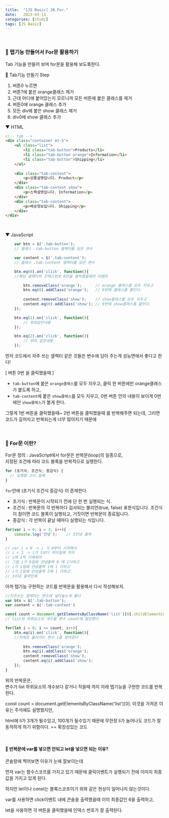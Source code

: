 ```yaml
---
title:  "[JS Basic] 20.For."
date:   2023-03-13
categories: [study]
tags: [JS Basic]
---
```

<br>

### 📂 탭기능 만들어서 For문 활용하기

Tab 기능을 만들어 보며 for문을 활용해 보도록한다.

📌 Tab기능 만들기 Step

1. 버튼0 누르면
2. 버튼?에 붙은 orange클래스 제거
3. 근데 어디에 붙어있는지 모르니까 모든 버튼에 붙은 클래스를 제거
4. 버튼0에 orange 클래스 추가
5. 모든 div에 붙은 show 클래스 제거
6. div0에 show 클래스 추가


▼ HTML
```html
<!-- tab -->
<div class="container mt-5">
    <ul class="list">
        <li class="tab-button">Products</li>
        <li class="tab-button orange">Information</li>
        <li class="tab-button">Shipping</li>
    </ul>
    
    <div class="tab-content">
        <p>상품설명입니다. Product</p>
    </div>
    <div class="tab-content show">
        <p>스펙설명입니다. Information</p>
    </div>
    <div class="tab-content">
        <p>배송정보입니다. Shipping</p>
    </div>
</div> 
```

<br>

▼ JavaScript
```js
    var btn = $('.tab-button');
    // 클래스 .tab-button 셀렉터를 담은 변수

    var content = $('.tab-content');
    // 클래스 .tab-content 셀렉터를 담은 변수

    btn.eq(0).on('click', function(){
    //해당 셀렉터의 인덱스번호 0번을 클릭했을때의 이벤트

        btn.removeClass('orange');      // orange 클래스를 모두 지우고
        btn.eq(0).addClass('orange');   // 0번에 클래스를 붙인다.
        
        content.removeClass('show');    // show클래스를 모두 지우고
        content.eq(0).addClass('show'); // 0번에 show클래스를 붙인다.
    });

    btn.eq(1).on('click', function(){
        // 위와같은내용
    });

    btn.eq(2).on('click', function(){
        // 위와 같은내용
    });
```

먼저 코드에서 자주 쓰는 셀렉터 같은 것들은 변수에 담아 주는게 성능면에서 좋다고 한다!

[ 버튼 0번 을 클릭했을때 ] 
- `tab-button`에 붙은 `orange클래스`를 모두 지우고, 클릭 한 버튼에만 orange클래스가 붙도록 하고,    
- `tab-content`에 붙은 `show클래스`를 모두 지우고, 0번 버튼 안의 내용이 보이게 0번 에만 `show클래스`가 붙게 한다.

그렇게 1번 버튼을 클릭했을때~ 2번 버튼을 클릭했을때 를 반복해주면 되는데, 그러면 코드가 길어지고 반복되는게 너무 많아지기 때문에

<br>

### 📂 For문 이란? 

For문 정의 : JavaScript에서 for문은 반복문(loop)의 일종으로,   
지정된 조건에 따라 코드 블록을 반복적으로 실행한다. 

```js
for (초기식; 조건식; 증감식) {
  // 실행할 코드 블록
}
```

`for`안에 (초기식 조건식 증감식) 이 존재한다.
- 초기식 : 반복문이 시작되기 전에 단 한 번 실행되는 식.     
- 조건식 : 반복문의 각 반복마다 검사되는 불리언(true, false) 표현식입니다. 조건식이 참이면 코드 블록이 실행되고, 거짓이면 반복문이 종료됩니다. 
- 증감식 : 각 반복이 끝날 때마다 실행되는 식입니다.

```js
for(var i = 0; i < 3; i++){
    console.log('안녕');    // 3안녕 출력
}

// var i = 0 -> i 가 0부터 시작해서
// i < 3 -> i가 3보다 작아질때 까지
// i에 1씩 더해줘라
// 그럼 i가 0일때 안녕출력 0 에 1더하고
// i가 1일때 안녕출력 1에 1 더하고
// i가 2일때 안녕출력 2에 1 더하고
// 3이네 출력안해
```

아까 탭기능 구현하는 코드를 반복문을 활용해서 다시 작성해보자.

```js
//자주쓰는 셀렉터는 변수에 넣어놓는게 좋다
var btn = $('.tab-button');
var content = $('.tab-content')

const count = document.getElementsByClassName('list')[0].childElementCount;
// list의 하위요소의 개수를 변수 count에 할당한다

for(let i = 0; i <= count; i++){
    btn.eq(i).on('click', function(){   
    //차례로 올라가는 변수 i를 받아온다
    
        btn.removeClass('orange');
        btn.eq(i).addClass('orange');
        content.removeClass('show');
        content.eq(i).addClass('show');
    });
}
```

위의 반복문은,    
변수가 list 하위요소의 개수보다 같거나 작을때 까지 아래 탭기능을 구현한 코드를 반복한다.    

const count = document.getElementsByClassName('list')[0]. 이것을 가져온 이유는 주석에도 설명했지만,    

html에 li가 3개가 될수있고, 100개가 될수있기 때문에 무한정 li가 늘어나도 코드가 잘 동작하게 하기 위함이다. == 확장성있는 코드

<br>

#### 📌 반복문에 var를 넣으면 안되고 let을 넣으면 되는 이유?    

콘솔창에 찍어보면 이유가 눈에 잘보이는데

먼저 var는 함수스코프를 가지고 있기 때문에 클릭이벤트가 실행되기 전에 이미지 최종값을 가지고 있게 된다. 

하지만 let이나 const는 블록스코프이기 위와 같은 현상이 일어나지 않는것이다.    

var를 사용하면 click이벤트 내에 콘솔을 출력했을때 이미 최종값인 6을 출력하고, 

let을 사용하면 각 버튼을 클릭했을때 인덱스 번호가 잘 출력된다.
